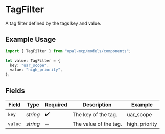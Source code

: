 # TagFilter

A tag filter defined by the tags key and value.

## Example Usage

```typescript
import { TagFilter } from "opal-mcp/models/components";

let value: TagFilter = {
  key: "uar_scope",
  value: "high_priority",
};
```

## Fields

| Field                 | Type                  | Required              | Description           | Example               |
| --------------------- | --------------------- | --------------------- | --------------------- | --------------------- |
| `key`                 | *string*              | :heavy_check_mark:    | The key of the tag.   | uar_scope             |
| `value`               | *string*              | :heavy_minus_sign:    | The value of the tag. | high_priority         |